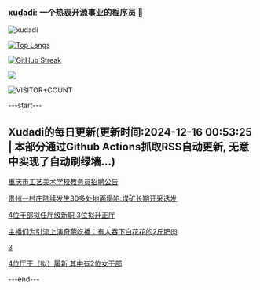 ### xudadi: 一个热衷开源事业的程序员 👋

![xudadi](https://github-readme-stats-git-masterorgs-github-readme-stats-team.vercel.app/api?username=xudadi)

[![Top Langs](https://github-readme-stats.vercel.app/api/top-langs/?username=xudadi)](https://github.com/anuraghazra/github-readme-stats)

[![GitHub Streak](https://streak-stats.demolab.com?user=xudadi&locale=zh_Hans)](https://git.io/streak-stats)

![](https://raw.githubusercontent.com/xudadi/xudadi/main/assets/github-contribution-grid-snake.svg)

![VISITOR+COUNT](https://komarev.com/ghpvc/?username=xudadi&label=VISITOR+COUNT)


---start---

## Xudadi的每日更新(更新时间:2024-12-16 00:53:25 | 本部分通过Github Actions抓取RSS自动更新, 无意中实现了自动刷绿墙...)

[重庆市工艺美术学校教务员招聘公告](https://www.gongkaoleida.com/article/2230476)

[贵州一村庄陆续发生30多处地面塌陷:煤矿长期开采诱发](https://m.163.com/news/article/JJES6F07055040N3.html)

[4位干部拟任厅级新职 3位拟升正厅](https://m.163.com/news/article/JJEQ47U80530JPVV.html)

[主播们为引流上演奇葩吃播：有人吞下白花花的2斤肥肉](https://m.163.com/news/article/JJA7N7VN0530WJIN.html)

[3](https://m.163.com/touch/news/sub/domestic)

[4位厅干（拟）履新 其中有2位女干部](https://m.163.com/news/article/JJEDA6EN0530JPVV.html)

---end---

